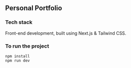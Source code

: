 ## Personal Portfolio

### Tech stack
Front-end development, built using Next.js & Tailwind CSS.

### To run the project
```
npm install
npm run dev
```
